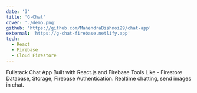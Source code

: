 ```yaml
---
date: '3'
title: 'G-Chat'
cover: './demo.png'
github: 'https://github.com/MahendraBishnoi29/chat-app'
external: 'https://g-chat-firebase.netlify.app'
tech:
  - React
  - Firebase
  - Cloud Firestore
---
```


Fullstack Chat App Built with React.js and Firebase Tools Like - Firestore Database, Storage, Firebase Authentication. Realtime chatting, send images in chat.
